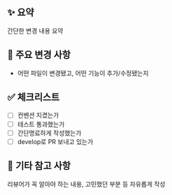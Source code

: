 ## ✨ 요약
간단한 변경 내용 요약

## 📌 주요 변경 사항
- 어떤 파일이 변경됐고, 어떤 기능이 추가/수정됐는지

## ✅ 체크리스트
- [ ] 컨벤션 지켰는가
- [ ] 테스트 통과했는가
- [ ] 간단명료하게 작성했는가
- [ ] develop로 PR 보내고 있는가

## 💬 기타 참고 사항
리뷰어가 꼭 알아야 하는 내용, 고민했던 부분 등 자유롭게 작성
